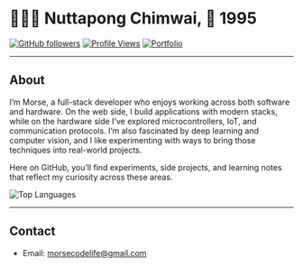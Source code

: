 # 👨🏽‍💻 Nuttapong Chimwai, 🎂 1995

[![GitHub followers](https://img.shields.io/github/followers/morsecodelife?label=Followers&style=flat&color=ff6f00&labelColor=6a0dad)](https://github.com/morsecodelife)
[![Profile Views](https://komarev.com/ghpvc/?username=morsecodelife&style=flat&color=ff6f00&label=Profile%20Views)](https://github.com/morsecodelife)
[![Portfolio](https://img.shields.io/badge/Portfolio-Website-ff6f00?style=flat&logo=vercel&logoColor=white&labelColor=6a0dad)](https://morsecodelife.vercel.app)

---

## About
I’m Morse, a full-stack developer who enjoys working across both software and hardware. On the web side, I build applications with modern stacks, while on the hardware side I’ve explored microcontrollers, IoT, and communication protocols. I’m also fascinated by deep learning and computer vision, and I like experimenting with ways to bring those techniques into real-world projects.

Here on GitHub, you’ll find experiments, side projects, and learning notes that reflect my curiosity across these areas.

![Top Languages](https://github-readme-stats.vercel.app/api/top-langs/?username=morsecodelife&layout=compact&theme=default&hide_border=true)

---

## Contact
- Email: morsecodelife@gmail.com
